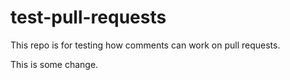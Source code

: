 test-pull-requests
==================

This repo is for testing how comments can work on pull requests.

This is some change.
